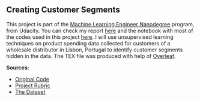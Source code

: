 Creating Customer Segments
--------------------------


This project is part of the [Machine Learning Engineer Nanodegree](https://www.udacity.com/course/machine-learning-engineer-nanodegree--nd009) program, from Udacity. You can check my report <a href="https://www.dropbox.com/s/xgqklu9t1c8ayaq/creating-customer-segments.pdf?dl=0" target="_blank">here</a> and the notebook with most of the codes used in this project <a href="https://nbviewer.jupyter.org/github/ucaiado/Customer_Segments/blob/master/customer_segments.ipynb" target="_blank">here</a>. I will use unsupervised learning techniques on product spending data collected for customers of a wholesale distributor in Lisbon, Portugal to identify customer segments hidden in the data. The TEX file was produced with help of [Overleaf](https://www.overleaf.com/read/hqymhncpkrsq).


<b>Sources:</b>

- [Original Code](https://github.com/udacity/machine-learning/tree/master/projects/creating_customer_segments)
- [Project Rubric](https://review.udacity.com/#!/projects/5422789357/rubric)
- [The Dataset](https://archive.ics.uci.edu/ml/datasets/Wholesale+customers)
